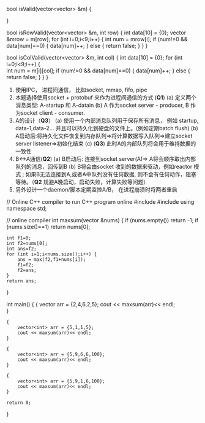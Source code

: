 bool isValid(vector<vector<int>> &m) {
    
}


bool isRowValid(vector<vector<int>> &m, int row) {
    int data[10] = {0};
    vector<int> &mrow = m[row];
    for (int i=0;i<9;i++) {
        int num = mrow[i];
        if (num!=0 && data[num]==0) {
            data[num]++;
        } else {
            return false;
        }
    }
}

bool isColValid(vector<vector<int>> &m, int col) {
    int data[10] = {0};
    for (int i=0;i<9;i++) {        
        int num = m[i][col];
        if (num!=0 && data[num]==0) {
            data[num]++;
        } else {
            return false;
        }
    }
}


1. 使用IPC， 进程间通信， 比如socket, mmap, fifo, pipe
2. 本题选择使用socket + protobuf 来作为进程间通信的方式 (**Q1**)
     (a) 定义两个消息类型:  A-startup  和 A-datain
     (b) A 作为socket server - producer, B 作为socket client - consumer.
3. A的设计（**Q3**）
     (a) 使用一个内部消息队列用于保存所有消息， 例如 startup,  data-1,data-2... 并且可以持久化到硬盘的文件上。(例如定期batch flush)
     (b) A启动后:将持久化文件恢复到内存队列=>将计算数据写入队列=>建立socket server listener=>初始化结束
     (c) (**Q3**) 此时A的内部队列将会用于维持数据的一致性​
4. B<->A通信(**Q2**)
     (a) B启动后: 连接到socket server(A)=> A将会顺序取出内部队列的消息，回传到B
     (b) B将会由socket 收到的数据来驱动，例如reactor 模式 ; 如果B无法连接到A,或者A中队列没有任何数据, 则不会有任何动作，阻塞等待。（**Q2** 规避A晚启动，启动失败，计算失败等问题）
5. 另外设计一个daemon/脚本定期监控A/B， 在进程崩溃时将两者重启


// Online C++ compiler to run C++ program online
#include <iostream>
#include <vector>
using namespace std;

// online compiler
int maxsum(vector<int> &nums) {
    if (nums.empty()) return -1;
    if (nums.size()==1) return nums[0];
    
    int f1=0;
    int f2=nums[0];
    int ans=f2;
    for (int i=1;i<nums.size();i++) {
        ans = max(f2,f1+nums[i]);
        f1=f2;
        f2=ans;
    }
    return ans;
}


int main() {
    {
        vector<int> arr = {2,4,6,2,5};
        cout << maxsum(arr)<< endl;    
    }
    
    {
        vector<int> arr = {5,1,1,5};
        cout << maxsum(arr)<< endl;    
    }
    
    {
        vector<int> arr = {5,9,6,6,100};
        cout << maxsum(arr)<< endl;    
    }
    
    {
        vector<int> arr = {5,9,1,6,100};
        cout << maxsum(arr)<< endl;    
    }

    return 0;
}
